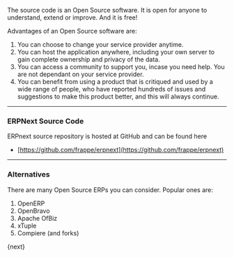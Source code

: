 The source code is an Open Source software. It is open for anyone to
understand, extend or improve. And it is free!

Advantages of an Open Source software are:

  1. You can choose to change your service provider anytime.
  2. You can host the application anywhere, including your own server to gain complete ownership and privacy of the data.
  3. You can access a community to support you, incase you need help. You are not dependant on your service provider.
  4. You can benefit from using a product that is critiqued and used by a wide range of people, who have reported hundreds of issues and suggestions to make this product better, and this will always continue.


---

### ERPNext Source Code

ERPnext source repository is hosted at GitHub and can be found here

- [https://github.com/frappe/erpnext](https://github.com/frappe/erpnext)


---

### Alternatives

There are many Open Source ERPs you can consider. Popular ones are:

  1. OpenERP
  2. OpenBravo
  3. Apache OfBiz
  4. xTuple
  5. Compiere (and forks)

{next}
